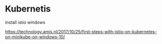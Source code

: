# Kubernetis
install istio windows

https://technology.amis.nl/2017/10/25/first-steps-with-istio-on-kubernetes-on-minikube-on-windows-10/
